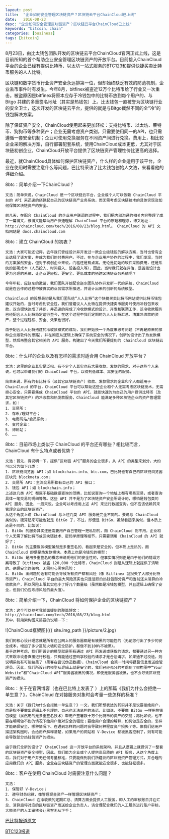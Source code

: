 ```yaml
---
layout: post
title:  "企业如何安全管理区块链资产？区块链云平台ChainCloud已上线"
date:   2016-08-23
desc: "企业如何安全管理区块链资产？区块链云平台ChainCloud已上线"
keywords: "bitcoin，chain"
categories: [business]
tags: [bitcoin]
---
```




8月23日，由比太钱包团队开发的区块链云平台ChainCloud官网正式上线，这是目前所知的首个帮助企业安全管理区块链资产的开放平台。目前接入ChainCloud平台的企业已经有提供比特币、以太坊一站式服务的BTC123和提供快捷买卖比特币服务的人人比特。


区块链和数字货币行业资产安全永远排第一位，但却始终缺乏有效的防范机制，企业丢币事件时有发生。今年8月，bitfinex被盗近12万个比特币给了行业又一次重击。被盗原因是bitfinex将原本应存于冷钱包中的比特币放到每个用户的、与 Bitgo 共建的多重签名地址（其实是热钱包）上。比太钱包一直被誉为区块链行业的安全卫士，这次开发的区块链云平台，提供的就是与Bitgo截然不同的全“冷”的钱包解决方案。

除了保证资产安全，ChainCloud使用起来更加轻松：支持比特币、以太坊、莱特币、狗狗币等多种资产；企业无需考虑资产类别，只需要使用同一的API，也只需遵循一套安全机制；企业可使用兑换服务在不同资产间进行兑换。费用上，相比较企业采购解决方案，自行部署配套系统，使用ChainCloud成本更低，尤其对于区块链初创企业，ChainCloud开放平台提供了区块链资产管理性价比更高的选择。

最近，就ChainCloud具体如何保护区块链资产，什么样的企业适用于该平台，企业在使用时需要注意什么等问题，巴比特采访了比太钱包创始人文浩，来看看他的详细介绍。

8btc：简单介绍一下ChainCloud？

    文浩：简单来说，ChainCloud 是一个区块链云平台，企业或个人可以依赖 ChainCloud 平台的 API 来迅速的搭建起自己的区块链资产业务系统，而无需考虑区块链技术的具体实现及如何保障区块链资产的安全。

    前几天，在配合 ChainCloud 的企业用户联调的过程中，我们把内部沟通的相关内容整理了成了一篇博文，该博文能帮助用户快速理解 ChainCloud 平台的原理和理念，博文地址：http://chaincloud.com/tech/2016/08/23/blog.html。 ChainCloud 的 API 文档网站是 docs.chaincloud.com

8btc：建立 ChainCloud 的初衷？

    文浩：大家可能还记得，去年我们曾经设计并开发过一款企业级钱包的解决方案，当时也曾有企业选择了该方案，并成为我们的付费用户。不过，在与企业用户协作的过程中，我们发现，当时的方案虽然安全，但对于初创企业来说，门槛还是有点高，无论是初始的软件采购费用，还是系统的部署成本（人员投入、时间投入、设备投入等），因此，当时我们就在评估，是否能设计出更为合理的系统，让企业更轻松、更安全、更低成本的搭建区块链业务系统呢？

    今年年初，应赵东的邀请，我们团队开始配合赵东团队协作开发新一代的系统，ChainCloud 就是在合作的过程中被真实的业务需求所推进，并设计出来的创新的系统模型。

    ChainCloud 的设想最初是从我们团队给“人人比特”这个快捷买卖比特币网站提供比特币钱包建议开始的，当时考虑到安全性，我们曾建议人人比特在提供快捷卖币服务时使用冷钱包来收款，双方很快达成了共识，并迅速的完成了冷收款模式的设计、开发和联调工作，该冷收款服务已经配合人人比特稳定运行至今，在这个过程中我们定期的为人人比特汇总、清算冷收款的资产，整个过程轻松、安全、效果也很好。

    由于配合人人比特搭建的冷收款模式的成功，我们开始换一个角度来思考问题（不再是原来的那种企业版软件的思路），并在彻底从逻辑上确保了系统安全的情况下，创新的设计出了热发款模型，然后再整合其它相关的 API 服务，构建出了今天我们所要提到的 ChainCloud 区块链云平台。

8btc：什么样的企业以及有怎样的需求时适合用 ChainCloud 开放平台？

    文浩：这里的企业其实是泛指，有不少个人其实也有大量收款、发款的需求，对于这些个人来说，也可以申请我们的 ChainCloud 平台，以得到低成本、高安全的服务。

    简单来说，所有的有比特币（及其它区块链资产）收款、发款需求的企业和个人都适用于 ChainCloud 的平台，ChainCloud 平台可以帮助这些企业和个人无需考虑区块链技术，无需担心安全，只需要集成 ChainCloud 平台的 API，就能快速的为自己的用户提供比特币（及其它区块链资产）的冷收款和热发款服务，ChainCloud 能满足多种区块链企业的资产管理需求，如：
    1. 交易所；
    2. 存币/理财平台；
    3. 电商网站/会员系统；
    4. 支付企业；
    5. 博彩站；
    6. ……

8btc：目前市场上类似于 ChainCloud 的平台还有哪些？相比较而言，ChainCloud 有什么特点或者优势？

    文浩：首先，得说明一下，提供“区块链 API”服务的企业很多，从 API 的类型来划分，大约可以分为如下几类：
    1. 区块链浏览器 API：如 blockchain.info、btc.com，巴比特也有自己的区块链浏览器区块元 blockmeta.com；
    2. 交易所 API：主流交易所都有自己的 API 接口；
    3. 钱包 API：如 blockchain.info；
    上述这几类 API 都属于基础数据查询的范畴，比如说查询一个地址上都有哪些交易，或者查询具体一笔交易的明细等等。这些 API 并不是为了区块链资产安全所设计的，哪怕是钱包类的 API 服务，因此，一般来说，企业可以考虑用上述 API 来进行数据查询，但不应该依赖其来管理企业的区块链资产。
    从这个角度上讲 ChainCloud 与上述几类 API 服务是完全不同的。要说与 ChainCloud 类似的，硬算起来可能也就是 BitGo 了，不过，即便是 BitGo，虽然看起来类似，但本质上还是不同的，比如说：
    1. BitGo 的服务其实还是需要用户自己管理一把私钥的，而 ChainCloud 则不用，企业和个人无需了解比特币或区块链技术、密码学原理等细节，只需要调用 ChainCloud 的 API 就好了；
    2. BitGo 的主要服务模型虽然是多重签名的、看起来是安全的，但本质上是热的，而 ChainCloud 即便是热发款模块，本质上也是冷钱包的模型；
    3. BitGo 是用多重签名的概念来说明他们的安全性的，但事实情况则正是由于他们的错误方案导致了 Bitfinex 被盗 120,000 个比特币，ChainCloud 则是从逻辑上就提供了清晰的、确保安全的架构，无需担心黑客风险；
    4. BitGo 出问题的话有可能会导致所有资产都有风险（像 Bitfinex 就损失了大部分比特币资产），ChainCloud 平台的最大风险其实也只是活跃的热钱包部分资产和当前还未清算的冷收款资产，所以风险上限其实也小了好几个数量级（虽然都是冷钱包模型，并且逻辑上确保了安全，但我们仍应考虑风险的最大值）。

8btc：简单介绍一下，ChainCloud 将如何保护企业的区块链资产？

    文浩：这个可以参考我前面提到的那篇博文：http://chaincloud.com/tech/2016/08/23/blog.html
    其中，引用架构图来简要的说明一下：

![ChainCloud框架图]({{ site.img_path }}/picture/2.jpg)

    我们的核心设计理念就是所有在公网上的服务器都是有被黑的可能性的（无论您付出了多少的安全成本，增加了多少道防火墙和安全防护，都做不到100%不被黑）。
    基于这种考虑，我们所设计的模型就是所有通过 API 所发送或获取的请求，都要通过另一种方式来跟冷设备直接进行校验，只有能通过密码学校验的请求才是合法请求，如果通不过校验，则说明系统有可能被黑了（黑客在尝试伪造数据），ChainCloud 会第一时间将报警信息发送给管理员。因此，我们所设计的模型从逻辑上就是安全的，我们已经充分的考虑到了架构图中“Your Website”和“ChainCloud API”服务器被黑的情况，即便是服务器被黑，也不会导致区块链资产的损失。

8btc：关于在官网博客（也在巴比特上发表了 ）上的那篇《我们为什么会拒绝一单生意？》，ChainCloud 在对接服务对象时会考量一些怎样的标准？

    文浩：关于《我们为什么会拒绝一单生意？》一文，我们所想表达的其实并不是说要拒绝用户，而是指不要做出逻辑上不合理的、自己也无法承担的承诺，比如说，不要像 BitGo 一样用热钱包模型（虽然用的是多重签名技术）帮用户签署数十万个比特币的资产的交易；再比如说，也不要在明明做不到的情况下给用户绝对安全的错觉；要给用户合理的解释，如何做是安全的，怎样才能确保安全，哪种情况下、在遇到怎样的问题时会导致何种程度资产损失？等。像我们给用户描述架构图时，会给用户解释清楚，如果用户的网站和 V-Device 都被黑客控制了，则有可能会导致部分热钱包资产的损失。

    由于我们全新的设计了 ChainCloud 这一开放平台的系统架构，并且从逻辑上就提供了一整套的区块链资产安全模型，因此，我们能为企业或个人提供高品质的 API 服务，从这个角度上将，我们对于用户并无任何考量标准，只要能做到我们所建议的区块链资产管理方式，并合理的应用我们的 API 服务，企业在区块链资产的管理方面就能安全很多、也能轻松很多。

8btc：客户在使用 ChainCloud 时需要注意什么问题？

    文浩：
    1. 保管好 V-Device；
    2. 遵守财务纪律，像管理现金资产一样管理区块链资产；
    3. ChainCloud 在冷收款的定期汇总、清算方面会提供人工服务，即人工的审核账目并在汇总、清算后将对应的区块链资产发送给企业负责人，请合理配合我们的人工服务进行账户审核，大额资产的人工审核会让黑客无从下手；
    
[巴比特报道原文](http://www.8btc.com/chaincloud-bither) 

[BTC123报道](http://news.btc123.com/news/detail?id=3913)
